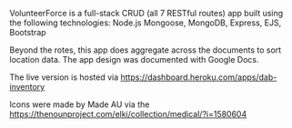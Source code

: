  VolunteerForce is a full-stack CRUD (all 7 RESTful routes) app built using the following technologies: 
 Node.js
 Mongoose, 
 MongoDB,
 Express,
 EJS,
 Bootstrap
 
 Beyond the rotes, this app does aggregate across the documents to sort location data. 
 The app design was documented with Google Docs. 
 
 The live version is hosted via https://dashboard.heroku.com/apps/dab-inventory
 
 Icons were made by Made AU via the https://thenounproject.com/elki/collection/medical/?i=1580604

